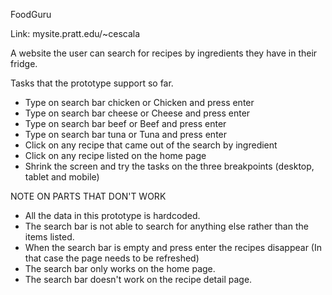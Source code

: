

FoodGuru

Link: mysite.pratt.edu/~cescala

A website the user can search for recipes by ingredients they have in their fridge.


Tasks that the prototype support so far.

- Type on search bar chicken or Chicken and press enter
- Type on search bar cheese or Cheese and press enter
- Type on search bar beef or Beef and press enter
- Type on search bar tuna or Tuna and press enter
- Click on any recipe that came out of the search by ingredient
- Click on any recipe listed on the home page
- Shrink the screen and try the tasks on the three breakpoints (desktop, tablet and mobile)

NOTE ON PARTS THAT DON'T WORK

- All the data in this prototype is hardcoded.
- The search bar is not able to search for anything else rather than the items listed.
- When the search bar is empty and press enter the recipes disappear (In that case the page needs to be refreshed)
- The search bar only works on the home page. 
- The search bar doesn't work on the recipe detail page.


